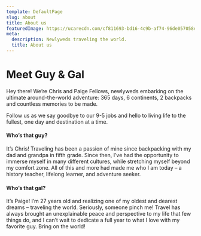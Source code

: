 ```yaml
---
template: DefaultPage
slug: about
title: About us
featuredImage: https://ucarecdn.com/cf811693-bd16-4c9b-af74-96de057058e7/guygal.jpg
meta:
  description: Newlyweds traveling the world.
  title: About us
---
```


# Meet Guy & Gal

Hey there! We’re Chris and Paige Fellows, newlyweds embarking on the ultimate around-the-world adventure: 365 days, 6 continents, 2 backpacks and countless memories to be made.

Follow us as we say goodbye to our 9-5 jobs and hello to living life to the fullest, one day and destination at a time.

#### Who’s that guy?

It’s Chris! Traveling has been a passion of mine since backpacking with my dad and grandpa in fifth grade. Since then, I’ve had the opportunity to immerse myself in many different cultures, while stretching myself beyond my comfort zone. All of this and more had made me who I am today – a history teacher, lifelong learner, and adventure seeker.

#### Who’s that gal?

It’s Paige! I’m 27 years old and realizing one of my oldest and dearest dreams – traveling the world. Seriously, someone pinch me! Travel has always brought an unexplainable peace and perspective to my life that few things do, and I can’t wait to dedicate a full year to what I love with my favorite guy. Bring on the world!
